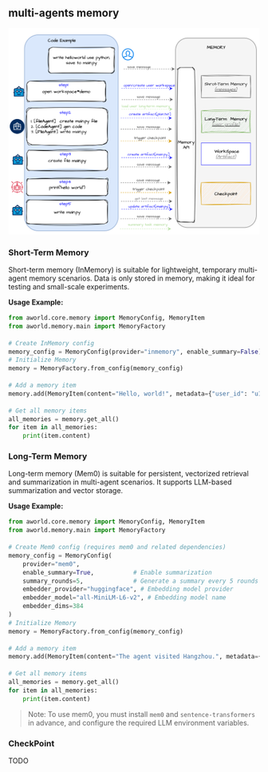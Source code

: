 ## multi-agents memory
![](../../readme_assets/framework_memory_example.png)

### Short-Term Memory

Short-term memory (InMemory) is suitable for lightweight, temporary multi-agent memory scenarios. Data is only stored in memory, making it ideal for testing and small-scale experiments.

**Usage Example:**

```python
from aworld.core.memory import MemoryConfig, MemoryItem
from aworld.memory.main import MemoryFactory

# Create InMemory config
memory_config = MemoryConfig(provider="inmemory", enable_summary=False)
# Initialize Memory
memory = MemoryFactory.from_config(memory_config)

# Add a memory item
memory.add(MemoryItem(content="Hello, world!", metadata={"user_id": "u1"}, tags=["greeting"]))

# Get all memory items
all_memories = memory.get_all()
for item in all_memories:
    print(item.content)
```

### Long-Term Memory

Long-term memory (Mem0) is suitable for persistent, vectorized retrieval and summarization in multi-agent scenarios. It supports LLM-based summarization and vector storage.

**Usage Example:**

```python
from aworld.core.memory import MemoryConfig, MemoryItem
from aworld.memory.main import MemoryFactory

# Create Mem0 config (requires mem0 and related dependencies)
memory_config = MemoryConfig(
    provider="mem0",
    enable_summary=True,           # Enable summarization
    summary_rounds=5,              # Generate a summary every 5 rounds
    embedder_provider="huggingface", # Embedding model provider
    embedder_model="all-MiniLM-L6-v2", # Embedding model name
    embedder_dims=384
)
# Initialize Memory
memory = MemoryFactory.from_config(memory_config)

# Add a memory item
memory.add(MemoryItem(content="The agent visited Hangzhou.", metadata={"user_id": "u1"}, tags=["travel"]))

# Get all memory items
all_memories = memory.get_all()
for item in all_memories:
    print(item.content)
```

> Note: To use mem0, you must install `mem0` and `sentence-transformers` in advance, and configure the required LLM environment variables.

### CheckPoint
TODO
